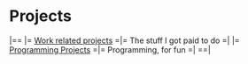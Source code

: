 # Projects


|==
|= [Work related projects](/?md=projects-work.md)            =|= The stuff I got paid to do        =|
|= [Programming Projects](/?md=projects-programming.md)      =|= Programming, for fun              =|
==|

[//]: # (|= [Servers, networking, and such]&#40;/?md=projects-servers.md&#41; =|= Enterprise infrastructure at home =|)
[//]: # (|= [Electronics Projects]&#40;/?md=projects-electronics.md&#41;      =|= Electronic dohickeys              =|)

